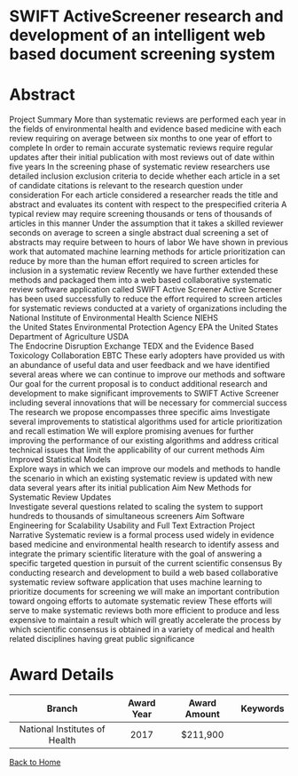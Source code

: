 
SWIFT ActiveScreener research and development of an intelligent web based document screening system
===================================================================================================

# Abstract


Project Summary
More than       systematic reviews are performed each year in the fields of environmental health and evidence 
based medicine  with each review requiring  on average  between six months to one year of effort to complete 
In order to remain accurate  systematic reviews require regular updates after their initial publication  with most
reviews out of date within five years  In the screening phase of systematic review  researchers use detailed
inclusion exclusion criteria to decide whether each article in a set of candidate citations is relevant to the research
question under consideration  For each article considered  a researcher reads the title and abstract and
evaluates its content with respect to the prespecified criteria  A typical review may require screening thousands
or tens of thousands of articles in this manner  Under the assumption that it takes a skilled reviewer      
seconds  on average  to screen a single abstract  dual screening a set of        abstracts may require between
    to     hours of labor  We have shown in previous work that automated machine learning methods for article
prioritization can reduce by more than     the human effort required to screen articles for inclusion in a
systematic review  Recently  we have further extended these methods and packaged them into a web based 
collaborative systematic review software application called SWIFT Active Screener 
Active Screener has been used successfully to reduce the effort required to screen articles for systematic reviews
conducted at a variety of organizations including the National Institute of Environmental Health Science  NIEHS  
the United States Environmental Protection Agency  EPA   the United States Department of Agriculture  USDA  
The Endocrine Disruption Exchange  TEDX   and the Evidence Based Toxicology Collaboration  EBTC   These
early adopters have provided us with an abundance of useful data and user feedback  and we have identified
several areas where we can continue to improve our methods and software  Our goal for the current proposal is
to conduct additional research and development to make significant improvements to SWIFT Active Screener 
including several innovations that will be necessary for commercial success  The research we propose
encompasses three specific aims 
    Investigate several improvements to statistical algorithms used for article prioritization and recall estimation 
We will explore promising avenues for further improving the performance of our existing algorithms and address
critical technical issues that limit the applicability of our current methods  Aim     Improved Statistical Models  
    Explore ways in which we can improve our models and methods to handle the scenario in which an existing
systematic review is updated with new data several years after its initial publication  Aim     New Methods for
Systematic Review Updates  
    Investigate several questions related to scaling the system to support hundreds to thousands of
simultaneous screeners  Aim     Software Engineering for Scalability  Usability and Full Text Extraction  Project Narrative
Systematic review is a formal process used widely in evidence based medicine and environmental health
research to identify  assess  and integrate the primary scientific literature with the goal of answering a specific 
targeted question in pursuit of the current scientific consensus 
By conducting research and development to build a web based  collaborative systematic review software
application that uses machine learning to prioritize documents for screening  we will make an important
contribution toward ongoing efforts to automate systematic review 
These efforts will serve to make systematic reviews both more efficient to produce and less expensive to
maintain  a result which will greatly accelerate the process by which scientific consensus is obtained in a variety
of medical and health related disciplines having great public significance  

# Award Details

|Branch|Award Year|Award Amount|Keywords|
| :---: | :---: | :---: | :---: |
|National Institutes of Health|2017|$211,900||
  
  


[Back to Home](https://github.com/chrischow/dod_sbir_awards/Reports/JH/#2430)